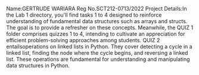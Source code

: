 Name:GERTRUDE WARIARA
Reg No.SCT212-0713/2022
Project Details:In the Lab 1 directory, you'll find tasks 1 to 4 designed to reinforce understanding of fundamental data structures such as arrays and structs. The goal is to provide a refresher on these concepts. 
Meanwhile, the QUIZ 1 folder comprises quizzes 1 to 4, intending to cultivate an appreciation for efficient problem-solving approaches among students.
QUIZ 2 entailsoperations on linked lists in Python. They cover detecting a cycle in a linked list, finding the node where the cycle begins, and reversing a linked list. These operations are fundamental for understanding and manipulating data structures in Python.
